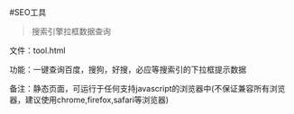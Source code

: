 #SEO工具

>搜索引擎拉框数据查询
  
  文件：tool.html
  
  功能：一键查询百度，搜狗，好搜，必应等搜索引的下拉框提示数据
  
  备注：静态页面，可运行于任何支持javascript的浏览器中(不保证兼容所有浏览器，建议使用chrome,firefox,safari等浏览器)
